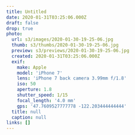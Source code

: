 ```yaml
---
title: Untitled
date: 2020-01-31T03:25:06.000Z
draft: false
drop: true
photo:
  url: s3/images/2020-01-30-19-25-06.jpg
  thumb: s3/thumbs/2020-01-30-19-25-06.jpg
  preview: s3/previews/2020-01-30-19-25-06.jpg
  created: 2020-01-31T03:25:06.000Z
  exif:
    make: Apple
    model: 'iPhone 7'
    lens: 'iPhone 7 back camera 3.99mm f/1.8'
    iso: 50
    aperture: 1.8
    shutter_speed: 1/15
    focal_length: '4.0 mm'
    gps: '47.7609527777778 -122.203444444444'
  title: null
  caption: null
links: []
---
```

